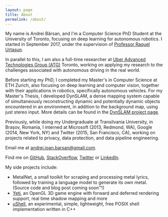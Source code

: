 ```yaml
---
layout: page
title: About
permalink: /about/
---
```


My name is Andrei Bârsan, and I'm a Computer Science PhD Student at the
University of Toronto, focusing on deep learning for autonomous robotics.
I started in September 2017, under the supervision of
<a href="http://www.cs.toronto.edu/~urtasun">Professor Raquel Urtasun</a>.

In parallel to this, I am also a full-time researcher at [Uber Advanced Technologies Group
(ATG)](https://www.uber.com/info/atg/) Toronto, working on applying my research
to the challenges associated with autonomous driving in the real world.

Before starting my PhD, I completed my Master's in Computer Science at ETH
Zurich, also focusing on deep learning and computer vision, together with their
applications in robotics, specifically autonomous vehicles.
For my Master's Thesis, I developed DynSLAM, a dense mapping system capable of
simultaneously reconstructing dynamic and potentially dynamic objects
encountered in an environment, in addition to the background map, using just
stereo input. More details can be found in the <a href="/dynslam">
DynSLAM project page</a>.


Previously, while doing my Undergraduate at Transilvania University, in Brașov,
Romania, I interned at Microsoft (2013, Redmond, WA), Google (2014, New York,
NY) and Twitter (2015, San Francisco, CA), working on projects related to
privacy, data protection, and data pipeline engineering.

<!-- In the summer of 2015, I interned on Twitter's Performance Ads team, working on -->
<!-- data pipelines written in Scala, running on Apache Storm and Hadoop. -->
<!-- I co-developed the pipeline tasked with communicating engagement information -->
<!-- with Twitter's advertising partners. -->

<!-- In the summer of 2014 I interned at Google NYC. I was part of the Data -->
<!-- Protection Team within Google, and I helped developed a system for performing -->
<!-- security-oriented static analysis of Bash scripts. -->

<!-- In the summer of 2013 I was an intern at Microsoft working in the Server and -->
<!-- Tools Business division. I performed the security and reliability analysis of -->
<!-- a web service which was part of the Microsoft Azure portal. -->

Email me at <a title="Obfuscated email addresses are so 2010. And besides, how
else are the sexy singles in my area going to find me?"
href="mailto:andrei.ioan.barsan@gmail.com">andrei.ioan.barsan@gmail.com</a>.

Find me on [GitHub](https://github.com/AndreiBarsan),
[StackOverflow](https://stackoverflow.com/users/1055295/andrei-b%C3%A2rsan),
[Twitter](https://twitter.com/andreib) or
[LinkedIn](https://www.linkedin.com/in/barsan).

My side projects include:

 * MetalNet, a small toolkit for scraping and processing metal lyrics, followed
   by training a language model to generate its own metal. (Source code and blog
   post coming soon™!)
 * [Yeti](https://github.com/andreibarsan/Yeti), an OpenGL 3D game engine with
 forward and deferred rendering support, real time shadow mapping and more
 * [µShell](https://github.com/andreibarsan/uShell), an experimental, simple,
 lightweight, free POSIX shell implementation written in C++
